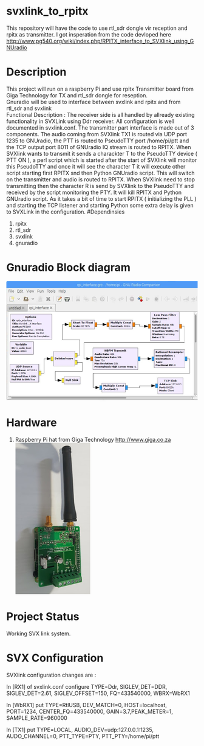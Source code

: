 # svxlink_to_rpitx
This repository will have the code to use rtl_sdr dongle vir reception and rpitx as transmitter.
I got insperation from the code devloped here http://www.pg540.org/wiki/index.php/RPITX_interface_to_SVXlink_using_GNUradio
# Description
This project will run on a raspberry Pi and use rpitx Transmitter board from Giga Technology for TX and rtl_sdr dongle for reseption.<br>
Gnuradio will be used to interface between svxlink and rpitx and from rtl_sdr and svxlink<br>
Functional Description : The receiver side is all handled by allready existing functionality in SVXLink using Ddr receiver. All configuration is well documented in svxlink.conf. The transmitter part interface is made out of 3 components. The audio coming from SVXlink TX1 is routed via UDP port 1235 to GNUradio, the PTT is routed to PseudoTTY port /home/pi/ptt and the TCP output port 8011 of GNUradio IQ stream is routed to RPITX. When SVXlink wants to transmit it sends a charackter T to the PseudoTTY device ( PTT ON ), a perl script which is started after the start of SVXlink will monitor this PseudoTTY and once it will see the character T it will execute other script starting first RPITX snd then Python GNUradio script. This will switch on the transmitter and audio is routed to RPITX. When SVXlink need to stop transmitting then the character R is send by SVXlink to the PseudoTTY and received by the script monitoring the PTY. It will kill RPITX and Python GNUradio script. As it takes a bit of time to start RPITX ( initializing the PLL ) and starting the TCP listener and starting Python some extra delay is given to SVXLink in the configuration. 
#Dependinsies
1) rpitx<br>
2) rtl_sdr
3) svxlink
4) gnuradio

# Gnuradio Block diagram
![gnuradio block diagram](images/Rpitx_grc.JPG?raw=true "Block diagram")<br>
# Hardware
1) Raspberry Pi hat from Giga Technology http://www.giga.co.za<br>
![gnuradio block diagram](images/rpitx_board_1.png?raw=true "Block diagram")<br>
# Project Status
Working SVX link system.

# SVX Configuration

SVXlink configuration changes are :<br>

In [RX1] of svxlink.conf configure TYPE=Ddr, SIGLEV_DET=DDR, SIGLEV_DET=2.61, SIGLEV_OFFSET=150, FQ=433540000, WBRX=WbRX1<br>

In [WbRX1] put TYPE=RtlUSB, DEV_MATCH=0, HOST=localhost, PORT=1234, CENTER_FQ=433540000, GAIN=3.7,PEAK_METER=1, SAMPLE_RATE=960000<br>

In [TX1] put TYPE=LOCAL, AUDIO_DEV=udp:127.0.0.1:1235, AUDO_CHANNEL=0, PTT_TYPE=PTY, PTT_PTY=/home/pi/ptt<br> 
